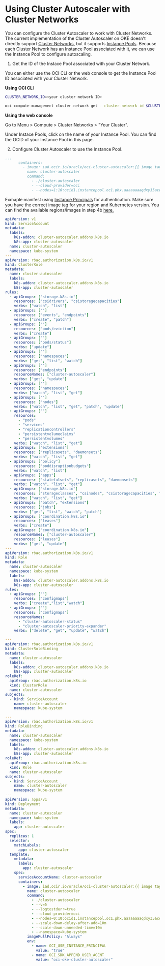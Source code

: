 Using Cluster Autoscaler with Cluster Networks
=========

You can configure the Cluster Autoscaler to work with Cluster Networks. The current implementation of the Cluster Autoscaler on OKE doesn't directly support [Cluster Networks](https://docs.oracle.com/en-us/iaas/Content/Compute/Tasks/managingclusternetworks.htm), but it supports [Instance Pools](https://docs.oracle.com/en-us/iaas/Content/Compute/Concepts/instancemanagement.htm#Instance). Because each Cluster Network has an Instance Pool associated with it, we can use the Instance Pool to configure autoscaling.

1. Get the ID of the Instace Pool associated with your Cluster Network.

You can either use the OCI CLI or the web console to get the Instance Pool ID associated with your Cluster Network.

**Using OCI CLI**

```sh
CLUSTER_NETWORK_ID=<your cluster network ID>

oci compute-management cluster-network get --cluster-network-id $CLUSTER_NETWORK_ID | jq -r '.data["instance-pools"][0].id'
```

**Using the web console**

Go to Menu > Compute > Cluster Networks > "Your Cluster".

Under Instace Pools, click on the name of your Instance Pool. You can find the OCID of your Instance Pool in this page.


2. Configure Cluster Autoscaler to use the Instance Pool.

```yaml
...
      containers:
        - image: iad.ocir.io/oracle/oci-cluster-autoscaler:{{ image tag }}
          name: cluster-autoscaler
          command:
            - ./cluster-autoscaler
            - --cloud-provider=oci
            - --nodes=1:10:ocid1.instancepool.oc1.phx.aaaaaaaaqdxy35acq32zjfvk55qkwwctxhsprmz633k62q
```

Exmaple manifest using [Instance Principals](https://docs.oracle.com/en-us/iaas/Content/Identity/Tasks/callingservicesfrominstances.htm) for authentication. Make sure you have the correct image tag for your region and Kubernetes version. You can find the available regions/images in step 4b [here.](https://docs.oracle.com/en-us/iaas/Content/ContEng/Tasks/contengusingclusterautoscaler_topic-Working_with_the_Cluster_Autoscaler.htm#contengusingclusterautoscaler_topic-Working_with_the_Cluster_Autoscaler-step-copy-CA-config-file)


```yaml
apiVersion: v1
kind: ServiceAccount
metadata:
  labels:
    k8s-addon: cluster-autoscaler.addons.k8s.io
    k8s-app: cluster-autoscaler
  name: cluster-autoscaler
  namespace: kube-system
---
apiVersion: rbac.authorization.k8s.io/v1
kind: ClusterRole
metadata:
  name: cluster-autoscaler
  labels:
    k8s-addon: cluster-autoscaler.addons.k8s.io
    k8s-app: cluster-autoscaler
rules:
  - apiGroups: ["storage.k8s.io"]
    resources: ["csidrivers", "csistoragecapacities"]
    verbs: ["watch", "list"]
  - apiGroups: [""]
    resources: ["events", "endpoints"]
    verbs: ["create", "patch"]
  - apiGroups: [""]
    resources: ["pods/eviction"]
    verbs: ["create"]
  - apiGroups: [""]
    resources: ["pods/status"]
    verbs: ["update"]
  - apiGroups: [""]
    resources: ["namespaces"]
    verbs: ["get", "list", "watch"]
  - apiGroups: [""]
    resources: ["endpoints"]
    resourceNames: ["cluster-autoscaler"]
    verbs: ["get", "update"]
  - apiGroups: [""]
    resources: ["namespaces"]
    verbs: ["watch", "list", "get"]
  - apiGroups: [""]
    resources: ["nodes"]
    verbs: ["watch", "list", "get", "patch", "update"]
  - apiGroups: [""]
    resources:
      - "pods"
      - "services"
      - "replicationcontrollers"
      - "persistentvolumeclaims"
      - "persistentvolumes"
    verbs: ["watch", "list", "get"]
  - apiGroups: ["extensions"]
    resources: ["replicasets", "daemonsets"]
    verbs: ["watch", "list", "get"]
  - apiGroups: ["policy"]
    resources: ["poddisruptionbudgets"]
    verbs: ["watch", "list"]
  - apiGroups: ["apps"]
    resources: ["statefulsets", "replicasets", "daemonsets"]
    verbs: ["watch", "list", "get"]
  - apiGroups: ["storage.k8s.io"]
    resources: ["storageclasses", "csinodes", "csistoragecapacities", "csidrivers"]
    verbs: ["watch", "list", "get"]
  - apiGroups: ["batch", "extensions"]
    resources: ["jobs"]
    verbs: ["get", "list", "watch", "patch"]
  - apiGroups: ["coordination.k8s.io"]
    resources: ["leases"]
    verbs: ["create"]
  - apiGroups: ["coordination.k8s.io"]
    resourceNames: ["cluster-autoscaler"]
    resources: ["leases"]
    verbs: ["get", "update"]
---
apiVersion: rbac.authorization.k8s.io/v1
kind: Role
metadata:
  name: cluster-autoscaler
  namespace: kube-system
  labels:
    k8s-addon: cluster-autoscaler.addons.k8s.io
    k8s-app: cluster-autoscaler
rules:
  - apiGroups: [""]
    resources: ["configmaps"]
    verbs: ["create","list","watch"]
  - apiGroups: [""]
    resources: ["configmaps"]
    resourceNames:
      - "cluster-autoscaler-status"
      - "cluster-autoscaler-priority-expander"
    verbs: ["delete", "get", "update", "watch"]

---
apiVersion: rbac.authorization.k8s.io/v1
kind: ClusterRoleBinding
metadata:
  name: cluster-autoscaler
  labels:
    k8s-addon: cluster-autoscaler.addons.k8s.io
    k8s-app: cluster-autoscaler
roleRef:
  apiGroup: rbac.authorization.k8s.io
  kind: ClusterRole
  name: cluster-autoscaler
subjects:
  - kind: ServiceAccount
    name: cluster-autoscaler
    namespace: kube-system

---
apiVersion: rbac.authorization.k8s.io/v1
kind: RoleBinding
metadata:
  name: cluster-autoscaler
  namespace: kube-system
  labels:
    k8s-addon: cluster-autoscaler.addons.k8s.io
    k8s-app: cluster-autoscaler
roleRef:
  apiGroup: rbac.authorization.k8s.io
  kind: Role
  name: cluster-autoscaler
subjects:
  - kind: ServiceAccount
    name: cluster-autoscaler
    namespace: kube-system
---
apiVersion: apps/v1
kind: Deployment
metadata:
  name: cluster-autoscaler
  namespace: kube-system
  labels:
    app: cluster-autoscaler
spec:
  replicas: 1
  selector:
    matchLabels:
      app: cluster-autoscaler
  template:
    metadata:
      labels:
        app: cluster-autoscaler
    spec:
      serviceAccountName: cluster-autoscaler
      containers:
        - image: iad.ocir.io/oracle/oci-cluster-autoscaler:{{ image tag }}
          name: cluster-autoscaler
          command:
            - ./cluster-autoscaler
            - --v=5
            - --logtostderr=true
            - --cloud-provider=oci
            - --nodes=0:10:ocid1.instancepool.oc1.phx.aaaaaaaaqdxy35acq32zjfvkybjmvlbdgj6q3m55qkwwctxhsprmz633k62q
            - --scale-down-delay-after-add=10m
            - --scale-down-unneeded-time=10m
            - --namespace=kube-system
          imagePullPolicy: "Always"
          env:
            - name: OCI_USE_INSTANCE_PRINCIPAL
              value: "true"
            - name: OCI_SDK_APPEND_USER_AGENT
              value: "oci-oke-cluster-autoscaler"
```
